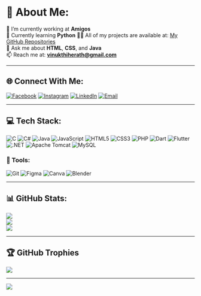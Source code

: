 # 💫 About Me:
🔭 I’m currently working at **Amigos**  
🌱 Currently learning **Python** 
👨‍💻 All of my projects are available at: [My GitHub Repositories](https://github.com/Anjaboii?tab=repositories)  
💬 Ask me about **HTML**, **CSS**, and **Java**  
📫 Reach me at: **vinukthiherath@gmail.com**

---

## 🌐 Connect With Me:
[![Facebook](https://img.shields.io/badge/Facebook-%231877F2.svg?logo=Facebook&logoColor=white)](https://facebook.com/anjana.herath.94)  [![Instagram](https://img.shields.io/badge/Instagram-%23E4405F.svg?logo=Instagram&logoColor=white)](https://instagram.com/__.anja_boii.__)  [![LinkedIn](https://img.shields.io/badge/LinkedIn-%230077B5.svg?logo=linkedin&logoColor=white)](https://linkedin.com/in/anjanaherath03)  [![Email](https://img.shields.io/badge/Email-D14836?logo=gmail&logoColor=white)](mailto:vinukthiherath@gmail.com)

---

## 💻 Tech Stack:
![C](https://img.shields.io/badge/C-%2300599C.svg?style=flat&logo=c&logoColor=white)
![C#](https://img.shields.io/badge/C%23-%23239120.svg?style=flat&logo=csharp&logoColor=white)
![Java](https://img.shields.io/badge/Java-%23ED8B00.svg?style=flat&logo=openjdk&logoColor=white)
![JavaScript](https://img.shields.io/badge/JavaScript-%23323330.svg?style=flat&logo=javascript&logoColor=%23F7DF1E)
![HTML5](https://img.shields.io/badge/HTML5-%23E34F26.svg?style=flat&logo=html5&logoColor=white)
![CSS3](https://img.shields.io/badge/CSS3-%231572B6.svg?style=flat&logo=css3&logoColor=white)
![PHP](https://img.shields.io/badge/PHP-%23777BB4.svg?style=flat&logo=php&logoColor=white)
![Dart](https://img.shields.io/badge/Dart-%230175C2.svg?style=flat&logo=dart&logoColor=white)
![Flutter](https://img.shields.io/badge/Flutter-%2302569B.svg?style=flat&logo=flutter&logoColor=white)
![.NET](https://img.shields.io/badge/.NET-5C2D91?style=flat&logo=.net&logoColor=white)
![Apache Tomcat](https://img.shields.io/badge/Apache_Tomcat-%23F8DC75.svg?style=flat&logo=apache-tomcat&logoColor=black)
![MySQL](https://img.shields.io/badge/MySQL-4479A1.svg?style=flat&logo=mysql&logoColor=white)

### 🧰 Tools:
![Git](https://img.shields.io/badge/Git-%23F05033.svg?style=flat&logo=git&logoColor=white)
![Figma](https://img.shields.io/badge/Figma-%23F24E1E.svg?style=flat&logo=figma&logoColor=white)
![Canva](https://img.shields.io/badge/Canva-%2300C4CC.svg?style=flat&logo=canva&logoColor=white)
![Blender](https://img.shields.io/badge/Blender-%23F5792A.svg?style=flat&logo=blender&logoColor=white)

---

## 📊 GitHub Stats:
![](https://github-readme-stats.vercel.app/api?username=Anjaboii&theme=shadow_blue&hide_border=false&include_all_commits=false&count_private=true)<br/>
![](https://nirzak-streak-stats.vercel.app/?user=Anjaboii&theme=shadow_blue&hide_border=false)<br/>
![](https://github-readme-stats.vercel.app/api/top-langs/?username=Anjaboii&theme=shadow_blue&hide_border=false&layout=compact)

---

## 🏆 GitHub Trophies
![](https://github-profile-trophy.vercel.app/?username=Anjaboii&theme=dark&no-frame=false&no-bg=true&margin-w=4)

---

[![](https://visitcount.itsvg.in/api?id=Anjaboii&icon=0&color=1)](https://visitcount.itsvg.in)

<!-- Proudly created with GPRM ( https://gprm.itsvg.in ) -->
